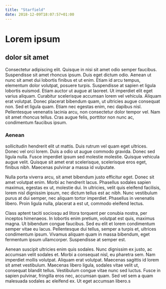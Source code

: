 ```yaml
---
title: "Starfield"
date: 2018-12-09T18:07:57+01:00
---
```


# Lorem ipsum
## dolor sit amet
Consectetur adipiscing elit. Quisque in nisi sit amet odio semper faucibus. Suspendisse sit amet rhoncus ipsum. Duis eget dictum odio. Aenean ut nunc sit amet dui lobortis finibus et ut enim. Etiam id arcu tempus, elementum dolor volutpat, posuere turpis. Suspendisse at sapien et ligula lobortis euismod. Etiam auctor ut augue at laoreet. Ut imperdiet elit eget varius aliquam. Curabitur scelerisque accumsan lorem vel vehicula. Aliquam erat volutpat. Donec placerat bibendum quam, ut ultricies augue consequat non. Sed et ligula quam. Etiam nec egestas enim, nec dapibus nisl. Pellentesque venenatis lacinia arcu, non consectetur dolor tempor vel. Nam sit amet rhoncus tellus. Cras augue felis, porttitor non nunc ac, condimentum faucibus ipsum.

### Aenean 
sollicitudin hendrerit elit ut mattis. Duis rutrum vel quam eget ultrices. Donec vel orci lorem. Duis a odio ut augue commodo gravida. Donec sed ligula nulla. Fusce imperdiet ipsum sed molestie molestie. Quisque vehicula augue velit. Quisque sit amet erat scelerisque, scelerisque eros eget, finibus nibh. Maecenas pulvinar a massa id vulputate.

Nulla porta viverra arcu, sit amet bibendum justo efficitur eget. Donec sit amet volutpat enim. Morbi ac hendrerit lacus. Phasellus sodales sapien maximus, egestas ex ut, molestie dui. In ultricies, velit quis eleifend facilisis, lorem nisl dignissim ipsum, nec dictum tellus est ac nibh. Nunc vestibulum purus at dui semper, nec aliquam tortor imperdiet. Phasellus in venenatis libero. Proin ligula nulla, placerat a est ut, commodo eleifend lectus.

Class aptent taciti sociosqu ad litora torquent per conubia nostra, per inceptos himenaeos. In lobortis enim pretium, volutpat est quis, maximus magna. Ut bibendum congue faucibus. Sed eu elit et lorem condimentum semper vitae eu lacus. Pellentesque dui tellus, semper a turpis et, ultrices condimentum ipsum. Vivamus aliquam quam in massa bibendum, eget fermentum ipsum ullamcorper. Suspendisse at semper est.

Aenean suscipit ultricies enim quis sodales. Nunc dignissim ex justo, ac accumsan velit sodales et. Morbi a consequat nisl, eu pharetra sem. Nam imperdiet mollis volutpat. Aliquam erat volutpat. Maecenas sagittis id lorem sit amet vestibulum. Maecenas libero ligula, sodales vitae velit ut, consequat blandit tellus. Vestibulum congue vitae nunc sed luctus. Fusce in sapien pulvinar, fringilla eros nec, accumsan quam. Sed vel sem a quam malesuada sodales ac eleifend ex. Ut eget accumsan libero.s
